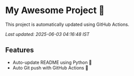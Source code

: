 # My Awesome Project 🚀

This project is automatically updated using GitHub Actions.

_Last updated: 2025-06-03 04:16:48 IST_

## Features
- Auto-update README using Python 🐍
- Auto Git push with GitHub Actions 🤖
